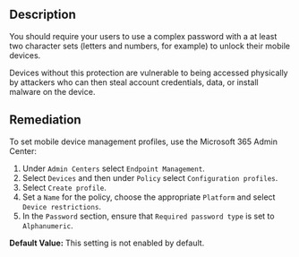 ## Description

You should require your users to use a complex password with a at least two character sets (letters and numbers, for example) to unlock their mobile devices.

Devices without this protection are vulnerable to being accessed physically by attackers who can then steal account credentials, data, or install malware on the device.

## Remediation

To set mobile device management profiles, use the Microsoft 365 Admin Center:

1. Under `Admin Centers` select `Endpoint Management`.
2. Select `Devices` and then under `Policy` select `Configuration profiles`.
3. Select `Create profile`.
4. Set a `Name` for the policy, choose the appropriate `Platform` and select `Device restrictions`.
5. In the `Password` section, ensure that `Required password type` is set to `Alphanumeric`.

**Default Value:** This setting is not enabled by default.